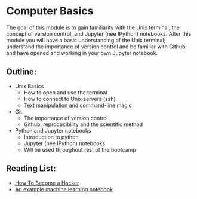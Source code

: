 # Computer Basics

The goal of this module is to gain familiarity with the Unix terminal, the concept of version control, and Jupyter (née IPython) notebooks. After this module you will have a basic understanding of the Unix terminal; understand the importance of version control and be familiar with Github; and have opened and working in your own Jupyter notebook.

## Outline:
  - Unix Basics
    - How to open and use the terminal
    - How to connect to Unix servers (ssh)
    - Text manipulation and command-line magic
  - Git
    - The importance of version control
    - Github, reproducibility and the scientific method
  - Python and Jupyter notebooks
    - Introduction to python 
    - Jupyter (née IPython) notebooks 
    - Will be used throughout rest of the bootcamp 

## Reading List:
  - [How To Become a Hacker](http://www.catb.org/esr/faqs/hacker-howto.html)
  - [An example machine learning notebook](https://github.com/rhiever/Data-Analysis-and-Machine-Learning-Projects/blob/master/example-data-science-notebook/Example%20Machine%20Learning%20Notebook.ipynb)
